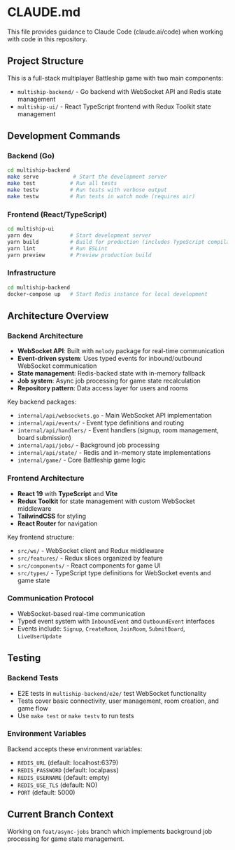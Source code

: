 # CLAUDE.md

This file provides guidance to Claude Code (claude.ai/code) when working with code in this repository.

## Project Structure

This is a full-stack multiplayer Battleship game with two main components:
- `multiship-backend/` - Go backend with WebSocket API and Redis state management
- `multiship-ui/` - React TypeScript frontend with Redux Toolkit state management

## Development Commands

### Backend (Go)
```bash
cd multiship-backend
make serve           # Start the development server
make test           # Run all tests
make testv          # Run tests with verbose output
make testw          # Run tests in watch mode (requires air)
```

### Frontend (React/TypeScript)
```bash
cd multiship-ui
yarn dev            # Start development server
yarn build          # Build for production (includes TypeScript compilation)
yarn lint           # Run ESLint
yarn preview        # Preview production build
```

### Infrastructure
```bash
cd multiship-backend
docker-compose up   # Start Redis instance for local development
```

## Architecture Overview

### Backend Architecture
- **WebSocket API**: Built with `melody` package for real-time communication
- **Event-driven system**: Uses typed events for inbound/outbound WebSocket communication
- **State management**: Redis-backed state with in-memory fallback
- **Job system**: Async job processing for game state recalculation
- **Repository pattern**: Data access layer for users and rooms

Key backend packages:
- `internal/api/websockets.go` - Main WebSocket API implementation
- `internal/api/events/` - Event type definitions and routing
- `internal/api/handlers/` - Event handlers (signup, room management, board submission)
- `internal/api/jobs/` - Background job processing
- `internal/api/state/` - Redis and in-memory state implementations
- `internal/game/` - Core Battleship game logic

### Frontend Architecture
- **React 19** with **TypeScript** and **Vite**
- **Redux Toolkit** for state management with custom WebSocket middleware
- **TailwindCSS** for styling
- **React Router** for navigation

Key frontend structure:
- `src/ws/` - WebSocket client and Redux middleware
- `src/features/` - Redux slices organized by feature
- `src/components/` - React components for game UI
- `src/types/` - TypeScript type definitions for WebSocket events and game state

### Communication Protocol
- WebSocket-based real-time communication
- Typed event system with `InboundEvent` and `OutboundEvent` interfaces
- Events include: `Signup`, `CreateRoom`, `JoinRoom`, `SubmitBoard`, `LiveUserUpdate`

## Testing

### Backend Tests
- E2E tests in `multiship-backend/e2e/` test WebSocket functionality
- Tests cover basic connectivity, user management, room creation, and game flow
- Use `make test` or `make testv` to run tests

### Environment Variables
Backend accepts these environment variables:
- `REDIS_URL` (default: localhost:6379)
- `REDIS_PASSWORD` (default: localpass)
- `REDIS_USERNAME` (default: empty)
- `REDIS_USE_TLS` (default: NO)
- `PORT` (default: 5000)

## Current Branch Context
Working on `feat/async-jobs` branch which implements background job processing for game state management.